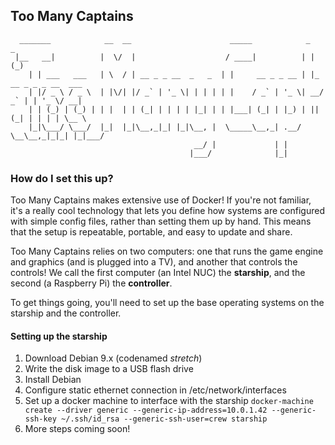 ## Too Many Captains

```
  _______            __  __                      _____            _        _
 |__   __|          |  \/  |                    / ____|          | |      (_)
    | | ___   ___   | \  / | __ _ _ __  _   _  | |     __ _ _ __ | |_ __ _ _ _ __  ___
    | |/ _ \ / _ \  | |\/| |/ _` | '_ \| | | | | |    / _` | '_ \| __/ _` | | '_ \/ __|
    | | (_) | (_) | | |  | | (_| | | | | |_| | | |___| (_| | |_) | || (_| | | | | \__ \
    |_|\___/ \___/  |_|  |_|\__,_|_| |_|\__, |  \_____\__,_| .__/ \__\__,_|_|_| |_|___/
                                         __/ |             | |
                                        |___/              |_|
```
### How do I set this up?

Too Many Captains makes extensive use of Docker! If you're not familiar, it's a really cool technology that lets you
define how systems are configured with simple config files, rather than setting them up by hand. This means that the setup
is repeatable, portable, and easy to update and share.

Too Many Captains relies on two computers: one that runs the game engine and graphics (and is plugged into a TV), and another that controls the controls! We call the first computer (an Intel NUC) the **starship**, and the second (a Raspberry Pi) the **controller**.

To get things going, you'll need to set up the base operating systems on the starship and the controller.

#### Setting up the starship

1. Download Debian 9.x (codenamed *stretch*)
2. Write the disk image to a USB flash drive
3. Install Debian
4. Configure static ethernet connection in /etc/network/interfaces
5. Set up a docker machine to interface with the starship
```docker-machine create --driver generic --generic-ip-address=10.0.1.42 --generic-ssh-key ~/.ssh/id_rsa --generic-ssh-user=crew starship```
6. More steps coming soon!
